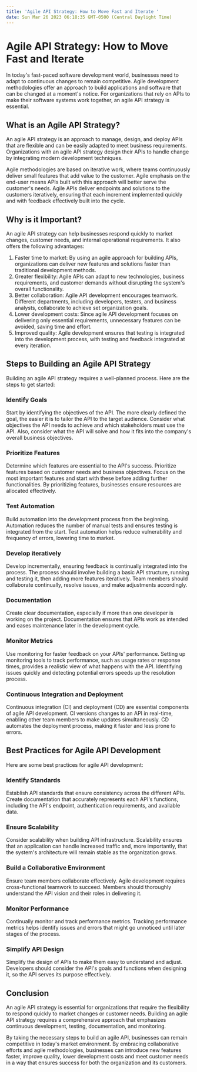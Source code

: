 ```yaml
---
title: 'Agile API Strategy: How to Move Fast and Iterate '
date: Sun Mar 26 2023 06:18:35 GMT-0500 (Central Daylight Time)
---
```


# Agile API Strategy: How to Move Fast and Iterate

In today's fast-paced software development world, businesses need to adapt to continuous changes to remain competitive. Agile development methodologies offer an approach to build applications and software that can be changed at a moment's notice. For organizations that rely on APIs to make their software systems work together, an agile API strategy is essential.

## What is an Agile API Strategy?

An agile API strategy is an approach to manage, design, and deploy APIs that are flexible and can be easily adapted to meet business requirements. Organizations with an agile API strategy design their APIs to handle change by integrating modern development techniques.

Agile methodologies are based on iterative work, where teams continuously deliver small features that add value to the customer. Agile emphasis on the end-user means APIs built with this approach will better serve the customer's needs. Agile APIs deliver endpoints and solutions to the customers iteratively, ensuring that each increment implemented quickly and with feedback effectively built into the cycle.

## Why is it Important?

An agile API strategy can help businesses respond quickly to market changes, customer needs, and internal operational requirements. It also offers the following advantages:

1. Faster time to market: By using an agile approach for building APIs, organizations can deliver new features and solutions faster than traditional development methods.
2. Greater flexibility: Agile APIs can adapt to new technologies, business requirements, and customer demands without disrupting the system's overall functionality.
3. Better collaboration: Agile API development encourages teamwork. Different departments, including developers, testers, and business analysts, collaborate to achieve set organization goals.
4. Lower development costs: Since agile API development focuses on delivering only essential requirements, unnecessary features can be avoided, saving time and effort. 
5. Improved quality: Agile development ensures that testing is integrated into the development process, with testing and feedback integrated at every iteration.

## Steps to Building an Agile API Strategy

Building an agile API strategy requires a well-planned process. Here are the steps to get started:

### Identify Goals

Start by identifying the objectives of the API. The more clearly defined the goal, the easier it is to tailor the API to the target audience. Consider what objectives the API needs to achieve and which stakeholders must use the API. Also, consider what the API will solve and how it fits into the company's overall business objectives.

### Prioritize Features

Determine which features are essential to the API's success. Prioritize features based on customer needs and business objectives. Focus on the most important features and start with these before adding further functionalities. By prioritizing features, businesses ensure resources are allocated effectively.

### Test Automation

Build automation into the development process from the beginning. Automation reduces the number of manual tests and ensures testing is integrated from the start. Test automation helps reduce vulnerability and frequency of errors, lowering time to market.

### Develop iteratively

Develop incrementally, ensuring feedback is continually integrated into the process. The process should involve building a basic API structure, running and testing it, then adding more features iteratively. Team members should collaborate continually, resolve issues, and make adjustments accordingly.

### Documentation

Create clear documentation, especially if more than one developer is working on the project. Documentation ensures that APIs work as intended and eases maintenance later in the development cycle.

### Monitor Metrics

Use monitoring for faster feedback on your APIs' performance. Setting up monitoring tools to track performance, such as usage rates or response times, provides a realistic view of what happens with the API. Identifying issues quickly and detecting potential errors speeds up the resolution process.

### Continuous Integration and Deployment 

Continuous integration (CI) and deployment (CD) are essential components of agile API development. CI versions changes to an API in real-time, enabling other team members to make updates simultaneously. CD automates the deployment process, making it faster and less prone to errors.

## Best Practices for Agile API Development

Here are some best practices for agile API development:

### Identify Standards

Establish API standards that ensure consistency across the different APIs. Create documentation that accurately represents each API's functions, including the API's endpoint, authentication requirements, and available data.

### Ensure Scalability

Consider scalability when building API infrastructure. Scalability ensures that an application can handle increased traffic and, more importantly, that the system's architecture will remain stable as the organization grows.

### Build a Collaborative Environment

Ensure team members collaborate effectively. Agile development requires cross-functional teamwork to succeed. Members should thoroughly understand the API vision and their roles in delivering it.

### Monitor Performance

Continually monitor and track performance metrics. Tracking performance metrics helps identify issues and errors that might go unnoticed until later stages of the process.

### Simplify API Design

Simplify the design of APIs to make them easy to understand and adjust. Developers should consider the API's goals and functions when designing it, so the API serves its purpose effectively.

## Conclusion

An agile API strategy is essential for organizations that require the flexibility to respond quickly to market changes or customer needs. Building an agile API strategy requires a comprehensive approach that emphasizes continuous development, testing, documentation, and monitoring.

By taking the necessary steps to build an agile API, businesses can remain competitive in today's market environment. By embracing collaborative efforts and agile methodologies, businesses can introduce new features faster, improve quality, lower development costs and meet customer needs in a way that ensures success for both the organization and its customers.
